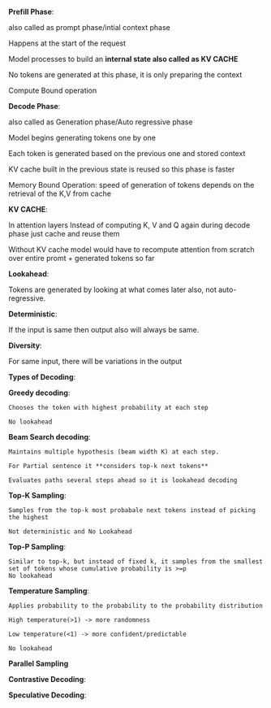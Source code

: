 **Prefill Phase**:
  
  also called as prompt phase/intial context phase
  
  Happens at the start of the request
 
  Model processes to build an **internal state also called as KV CACHE**
  
  No tokens are generated at this phase, it is only preparing the context
  
  Compute Bound operation

**Decode Phase**:
  
  also called as Generation phase/Auto regressive phase
  
  Model begins generating tokens one by one
  
  Each token is generated based on the previous one and stored context
  
  KV cache built in the previous state is reused so this phase is faster
  
  Memory Bound Operation: speed of generation of tokens depends on the retrieval of the K,V from cache

**KV CACHE**:
  
  In attention layers Instead of computing K, V and Q again during decode phase just cache and reuse them
  
  Without KV cache model would have to recompute attention from scratch over entire promt + generated tokens so far

**Lookahead**: 

Tokens are generated by looking at what comes later also, not auto-regressive.

**Deterministic**: 

If the input is same then output also will always be same.

**Diversity**: 

For same input, there will be variations in the output


**Types of Decoding**:

  **Greedy decoding**:
    
    Chooses the token with highest probability at each step
    
    No lookahead
  
  **Beam Search decoding**:
    
    Maintains multiple hypothesis (beam width K) at each step.
    
    For Partial sentence it **considers top-k next tokens**
    
    Evaluates paths several steps ahead so it is lookahead decoding
  
  **Top-K Sampling**:
    
    Samples from the top-k most probabale next tokens instead of picking the highest
    
    Not deterministic and No Lookahead
  
  **Top-P Sampling**:
    
    Similar to top-k, but instead of fixed k, it samples from the smallest set of tokens whose cumulative probability is >=p 
    No lookahead
  
  **Temperature Sampling**:
    
    Applies probability to the probability to the probability distribution
    
    High temperature(>1) -> more randomness
    
    Low temperature(<1) -> more confident/predictable
    
    No lookahead
  
  **Parallel Sampling**
  
  **Contrastive Decoding**:
  
  **Speculative Decoding**:
 
    
  
  
  
